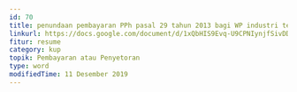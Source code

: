 ```yaml
---
id: 70
title: penundaan pembayaran PPh pasal 29 tahun 2013 bagi WP industri tertentu
linkurl: https://docs.google.com/document/d/1xQbHIS9Evq-U9CPNIynjfSivDDc0s7A-dnzc6o1zDmw/edit?usp=drivesdk
fitur: resume
category: kup
topik: Pembayaran atau Penyetoran
type: word
modifiedTime: 11 Desember 2019
---
```


